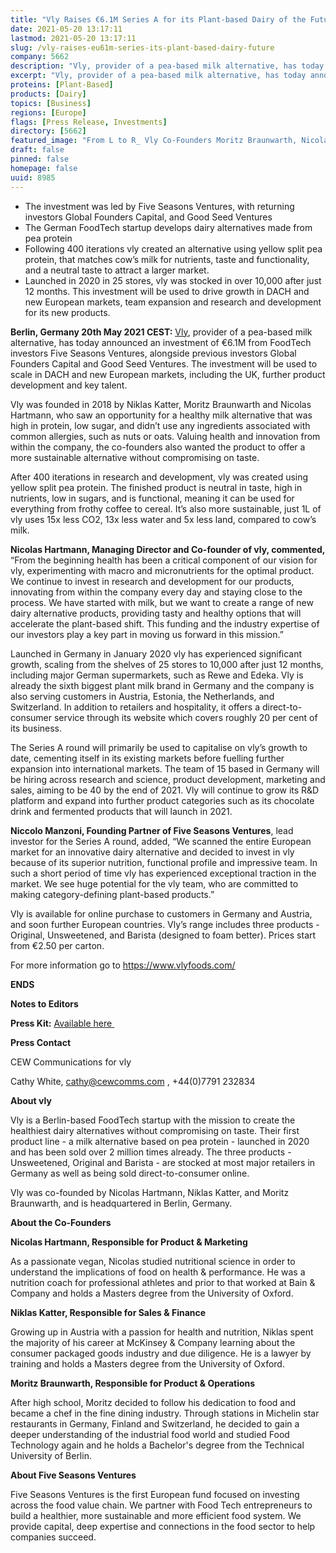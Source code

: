```yaml
---
title: "Vly Raises €6.1M Series A for its Plant-based Dairy of the Future"
date: 2021-05-20 13:17:11
lastmod: 2021-05-20 13:17:11
slug: /vly-raises-eu61m-series-its-plant-based-dairy-future
company: 5662
description: "Vly, provider of a pea-based milk alternative, has today announced an investment of €6.1M from FoodTech investors Five Seasons Ventures, alongside previous investors Global Founders Capital and Good Seed Ventures."
excerpt: "Vly, provider of a pea-based milk alternative, has today announced an investment of €6.1M from FoodTech investors Five Seasons Ventures, alongside previous investors Global Founders Capital and Good Seed Ventures."
proteins: [Plant-Based]
products: [Dairy]
topics: [Business]
regions: [Europe]
flags: [Press Release, Investments]
directory: [5662]
featured_image: "From L to R_ Vly Co-Founders Moritz Braunwarth, Nicolas Hartmann, Niklas Katter._0.jpg"
draft: false
pinned: false
homepage: false
uuid: 8985
---
```

<ul>
<li>The investment was led by Five Seasons Ventures, with returning investors Global Founders Capital, and Good Seed Ventures </li>
<li>The German FoodTech startup develops dairy alternatives made from pea protein</li>
<li>Following 400 iterations vly created an alternative using yellow split pea protein, that matches cow’s milk for nutrients, taste and functionality, and a neutral taste to attract a larger market. </li>
<li>Launched in 2020 in 25 stores, vly was stocked in over 10,000 after just 12 months. This investment will be used to drive growth in DACH and new European markets, team expansion and research and development for its new products.</li>
</ul>
<p><strong>Berlin, Germany 20th May 2021 CEST:</strong> <a href="https://www.vlyfoods.com/"><u>Vly</u></a>, provider of a pea-based milk alternative, has today announced an investment of €6.1M from FoodTech investors Five Seasons Ventures, alongside previous investors Global Founders Capital and Good Seed Ventures. The investment will be used to scale in DACH and new European markets, including the UK, further product development and key talent.</p>
<p>Vly was founded in 2018 by Niklas Katter, Moritz Braunwarth and Nicolas Hartmann, who saw an opportunity for a healthy milk alternative that was high in protein, low sugar, and didn’t use any ingredients associated with common allergies, such as nuts or oats. Valuing health and innovation from within the company, the co-founders also wanted the product to offer a more sustainable alternative without compromising on taste.</p>
<p>After 400 iterations in research and development, vly was created using yellow split pea protein. The finished product is neutral in taste, high in nutrients, low in sugars, and is functional, meaning it can be used for everything from frothy coffee to cereal. It’s also more sustainable, just 1L of vly uses 15x less CO2, 13x less water and 5x less land, compared to cow’s milk. </p>
<p><strong>Nicolas Hartmann, Managing Director and Co-founder of vly, commented,</strong> “From the beginning health has been a critical component of our vision for vly, experimenting with macro and micronutrients for the optimal product. We continue to invest in research and development for our products, innovating from within the company every day and staying close to the process. We have started with milk, but we want to create a range of new dairy alternative products, providing tasty and healthy options that will accelerate the plant-based shift. This funding and the industry expertise of our investors play a key part in moving us forward in this mission.”</p>
<p>Launched in Germany in January 2020 vly has experienced significant growth, scaling from the shelves of 25 stores to 10,000 after just 12 months, including major German supermarkets, such as Rewe and Edeka. Vly is already the sixth biggest plant milk brand in Germany and the company is also serving customers in Austria, Estonia, the Netherlands, and Switzerland. In addition to retailers and hospitality, it offers a direct-to-consumer service through its website which covers roughly 20 per cent of its business.</p>
<p>The Series A round will primarily be used to capitalise on vly’s growth to date, cementing itself in its existing markets before fuelling further expansion into international markets. The team of 15 based in Germany will be hiring across research and science, product development, marketing and sales, aiming to be 40 by the end of 2021. Vly will continue to grow its R&D platform and expand into further product categories such as its chocolate drink and fermented products that will launch in 2021.</p>
<p><strong>Niccolo Manzoni, Founding Partner of Five Seasons Ventures</strong>, lead investor for the Series A round, added, “We scanned the entire European market for an innovative dairy alternative and decided to invest in vly because of its superior nutrition, functional profile and impressive team. In such a short period of time vly has experienced exceptional traction in the market. We see huge potential for the vly team, who are committed to making category-defining plant-based products.” </p>
<p>Vly is available for online purchase to customers in Germany and Austria, and soon further European countries. Vly’s range includes three products - Original, Unsweetened, and Barista (designed to foam better). Prices start from €2.50 per carton. </p>
<p>For more information go to <a href="https://www.vlyfoods.com/"><u>https://www.vlyfoods.com/</u></a></p>
<p><strong>ENDS</strong></p>
<p><strong>Notes to Editors</strong></p>
<p><strong>Press Kit:</strong> <a href="https://drive.google.com/drive/folders/1KDLJED3Uz5WZPoeVEjW_GgH0OLTeXe0v?usp=sharing"><u>Available here </u></a></p>
<p><strong>Press Contact</strong></p>
<p>CEW Communications for vly</p>
<p>Cathy White, <a href="mailto:cathy@cewcomms.com">cathy@cewcomms.com</a> , +44(0)7791 232834</p>
<p><strong>About vly </strong></p>
<p>Vly is a Berlin-based FoodTech startup with the mission to create the healthiest dairy alternatives without compromising on taste. Their first product line - a milk alternative based on pea protein - launched in 2020 and has been sold over 2 million times already. The three products - Unsweetened, Original and Barista - are stocked at most major retailers in Germany as well as being sold direct-to-consumer online. </p>
<p>Vly was co-founded by Nicolas Hartmann, Niklas Katter, and Moritz Braunwarth, and is headquartered in Berlin, Germany.</p>
<p><strong>About the Co-Founders</strong></p>
<p><strong>Nicolas Hartmann, Responsible for Product & Marketing</strong></p>
<p>As a passionate vegan, Nicolas studied nutritional science in order to understand the implications of food on health & performance. He was a nutrition coach for professional athletes and prior to that worked at Bain & Company and holds a Masters degree from the University of Oxford.</p>
<p><strong>Niklas Katter, Responsible for Sales & Finance</strong></p>
<p>Growing up in Austria with a passion for health and nutrition, Niklas spent the majority of his career at McKinsey & Company learning about the consumer packaged goods industry and due diligence. He is a lawyer by training and holds a Masters degree from the University of Oxford. </p>
<p><strong>Moritz Braunwarth, Responsible for Product & Operations</strong></p>
<p>After high school, Moritz decided to follow his dedication to food and became a chef in the fine dining industry. Through stations in Michelin star restaurants in Germany, Finland and Switzerland, he decided to gain a deeper understanding of the industrial food world and studied Food Technology again and he holds a Bachelor's degree from the Technical University of Berlin.</p>
<p><strong>About Five Seasons Ventures</strong></p>
<p>Five Seasons Ventures is the first European fund focused on investing across the food value chain. We partner with Food Tech entrepreneurs to build a healthier, more sustainable and more efficient food system. We provide capital, deep expertise and connections in the food sector to help companies succeed.</p>
